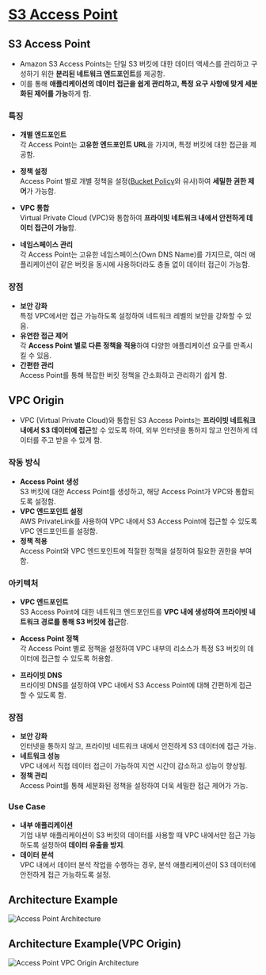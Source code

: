 # [S3 Access Point](https://aws.amazon.com/ko/s3/features/access-points/)

## S3 Access Point

* Amazon S3 Access Points는 단일 S3 버킷에 대한 데이터 액세스를 관리하고 구성하기 위한 **분리된 네트워크 엔드포인트**를 제공함. 
* 이를 통해 **애플리케이션의 데이터 접근을 쉽게 관리하고, 특정 요구 사항에 맞게 세분화된 제어를 가능**하게 함.

### 특징

* **개별 엔드포인트**  
각 Access Point는 **고유한 엔드포인트 URL**을 가지며, 특정 버킷에 대한 접근을 제공함.

* **정책 설정**  
Access Point 별로 개별 정책을 설정([Bucket Policy](https://github.com/LeeWooJung/AWS-SAA-C03/tree/main/6.%20Storage/6-3.%20S3/6-3-3.%20Security#%EB%8D%B0%EC%9D%B4%ED%84%B0-%EC%95%A1%EC%84%B8%EC%8A%A4-%EC%A0%9C%EC%96%B4)와 유사)하여 **세밀한 권한 제어**가 가능함.

* **VPC 통합**  
Virtual Private Cloud (VPC)와 통합하여 **프라이빗 네트워크 내에서 안전하게 데이터 접근이 가능**함.

* **네임스페이스 관리**  
각 Access Point는 고유한 네임스페이스(Own DNS Name)를 가지므로, 여러 애플리케이션이 같은 버킷을 동시에 사용하더라도 충돌 없이 데이터 접근이 가능함.

### 장점

* **보안 강화**  
특정 VPC에서만 접근 가능하도록 설정하여 네트워크 레벨의 보안을 강화할 수 있음.
* **유연한 접근 제어**  
각 **Access Point 별로 다른 정책을 적용**하여 다양한 애플리케이션 요구를 만족시킬 수 있음.
* **간편한 관리**  
Access Point를 통해 복잡한 버킷 정책을 간소화하고 관리하기 쉽게 함.

## VPC Origin

* VPC (Virtual Private Cloud)와 통합된 S3 Access Points는 **프라이빗 네트워크 내에서 S3 데이터에 접근**할 수 있도록 하여, 외부 인터넷을 통하지 않고 안전하게 데이터를 주고 받을 수 있게 함.

### 작동 방식

* **Access Point 생성**  
S3 버킷에 대한 Access Point를 생성하고, 해당 Access Point가 VPC와 통합되도록 설정함.
* **VPC 엔드포인트 설정**  
AWS PrivateLink를 사용하여 VPC 내에서 S3 Access Point에 접근할 수 있도록 VPC 엔드포인트를 설정함.
* **정책 적용**  
Access Point와 VPC 엔드포인트에 적절한 정책을 설정하여 필요한 권한을 부여함.

### 아키텍처

* **VPC 엔드포인트**  
S3 Access Point에 대한 네트워크 엔드포인트를 **VPC 내에 생성하여 프라이빗 네트워크 경로를 통해 S3 버킷에 접근**함.

* **Access Point 정책**  
각 Access Point 별로 정책을 설정하여 VPC 내부의 리소스가 특정 S3 버킷의 데이터에 접근할 수 있도록 허용함.

* **프라이빗 DNS**  
프라이빗 DNS를 설정하여 VPC 내에서 S3 Access Point에 대해 간편하게 접근할 수 있도록 함.

### 장점

* **보안 강화**  
인터넷을 통하지 않고, 프라이빗 네트워크 내에서 안전하게 S3 데이터에 접근 가능.
* **네트워크 성능**  
VPC 내에서 직접 데이터 접근이 가능하여 지연 시간이 감소하고 성능이 향상됨.
* **정책 관리**  
Access Point를 통해 세분화된 정책을 설정하여 더욱 세밀한 접근 제어가 가능.

### Use Case

* **내부 애플리케이션**  
기업 내부 애플리케이션이 S3 버킷의 데이터를 사용할 때 VPC 내에서만 접근 가능하도록 설정하여 **데이터 유출을 방지**.
* **데이터 분석**  
VPC 내에서 데이터 분석 작업을 수행하는 경우, 분석 애플리케이션이 S3 데이터에 안전하게 접근 가능하도록 설정.

## Architecture Example

![Access Point Architecture](https://github.com/LeeWooJung/AWS-SAA-C03/assets/31682438/fcbe4341-341b-4cfb-a359-2b409f0c1f26)

## Architecture Example(VPC Origin)

![Access Point VPC Origin Architecture](https://github.com/LeeWooJung/AWS-SAA-C03/assets/31682438/47a02b32-5a7e-4947-8dcc-c0648342f548)
